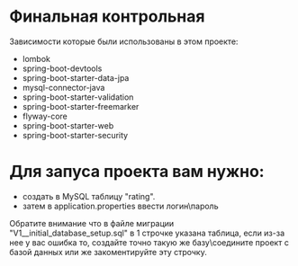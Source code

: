 # Финальная контрольная

Зависимости которые были использованы в этом проекте:

- lombok
- spring-boot-devtools
- spring-boot-starter-data-jpa
- mysql-connector-java
- spring-boot-starter-validation
- spring-boot-starter-freemarker
- flyway-core
- spring-boot-starter-web
- spring-boot-starter-security

# Для запуса проекта вам нужно:

- создать в MySQL таблицу "rating".
- затем в application.properties ввести логин\пароль

 Обратите внимание что в файле миграции "V1__initial_database_setup.sql" в 1 строчке указана таблица,
 если из-за нее у вас ошибка то, создайте точно такую же базу\соедините проект с базой данных или же закоментируйте эту строчку. 


